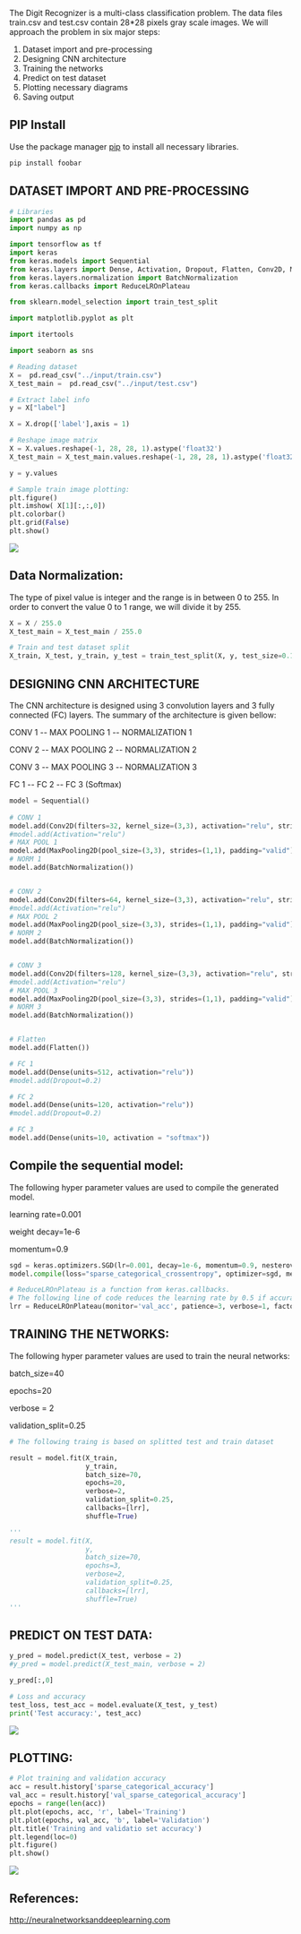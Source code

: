 

The Digit Recognizer is a multi-class classification problem. The data files train.csv and test.csv contain 28*28 pixels gray scale images. We will approach the problem in six major steps:

1. Dataset import and pre-processing
2. Designing CNN architecture
3. Training the networks
4. Predict on test dataset
5. Plotting necessary diagrams
6. Saving output

## PIP Install

Use the package manager [pip](https://pip.pypa.io/en/stable/) to install all necessary libraries.

```bash
pip install foobar
```

## DATASET IMPORT AND PRE-PROCESSING

```python
# Libraries
import pandas as pd
import numpy as np

import tensorflow as tf
import keras
from keras.models import Sequential
from keras.layers import Dense, Activation, Dropout, Flatten, Conv2D, MaxPooling2D, AveragePooling2D
from keras.layers.normalization import BatchNormalization
from keras.callbacks import ReduceLROnPlateau

from sklearn.model_selection import train_test_split

import matplotlib.pyplot as plt

import itertools

import seaborn as sns

# Reading dataset
X =  pd.read_csv("../input/train.csv")
X_test_main =  pd.read_csv("../input/test.csv")

# Extract label info
y = X["label"]

X = X.drop(['label'],axis = 1)

# Reshape image matrix
X = X.values.reshape(-1, 28, 28, 1).astype('float32')
X_test_main = X_test_main.values.reshape(-1, 28, 28, 1).astype('float32')

y = y.values
```

```python
# Sample train image plotting:
plt.figure()
plt.imshow( X[1][:,:,0])
plt.colorbar()
plt.grid(False)
plt.show()
```
![](images/__results___5_0.png)

## Data Normalization:
The type of pixel value is integer and the range is in between 0 to 255. In order to convert the value 0 to 1 range, we will divide it by 255.

```python
X = X / 255.0
X_test_main = X_test_main / 255.0
```
```python
# Train and test dataset split
X_train, X_test, y_train, y_test = train_test_split(X, y, test_size=0.1, random_state=42,stratify=y)
```

## DESIGNING CNN ARCHITECTURE
The CNN architecture is designed using 3 convolution layers and 3 fully connected (FC) layers. The summary of the architecture is given bellow:

CONV 1 --
MAX POOLING 1 --
NORMALIZATION 1

CONV 2 --
MAX POOLING 2 --
NORMALIZATION 2

CONV 3 --
MAX POOLING 3 --
NORMALIZATION 3

FC 1 --
FC 2 --
FC 3 (Softmax)

```python
model = Sequential()
    
# CONV 1
model.add(Conv2D(filters=32, kernel_size=(3,3), activation="relu", strides=(1,1), padding="valid"))
#model.add(Activation="relu")
# MAX POOL 1
model.add(MaxPooling2D(pool_size=(3,3), strides=(1,1), padding="valid"))
# NORM 1
model.add(BatchNormalization())


# CONV 2
model.add(Conv2D(filters=64, kernel_size=(3,3), activation="relu", strides=(1,1), padding="valid"))
#model.add(Activation="relu")
# MAX POOL 2
model.add(MaxPooling2D(pool_size=(3,3), strides=(1,1), padding="valid"))
# NORM 2
model.add(BatchNormalization())


# CONV 3
model.add(Conv2D(filters=128, kernel_size=(3,3), activation="relu", strides=(1,1), padding="valid"))
#model.add(Activation="relu")
# MAX POOL 3
model.add(MaxPooling2D(pool_size=(3,3), strides=(1,1), padding="valid"))
# NORM 3
model.add(BatchNormalization())


# Flatten
model.add(Flatten())

# FC 1
model.add(Dense(units=512, activation="relu"))
#model.add(Dropout=0.2)

# FC 2
model.add(Dense(units=120, activation="relu"))
#model.add(Dropout=0.2)

# FC 3
model.add(Dense(units=10, activation = "softmax"))
```

## Compile the sequential model:
The following hyper parameter values are used to compile the generated model.

learning rate=0.001

weight decay=1e-6

momentum=0.9

```python
sgd = keras.optimizers.SGD(lr=0.001, decay=1e-6, momentum=0.9, nesterov=True)
model.compile(loss="sparse_categorical_crossentropy", optimizer=sgd, metrics=["sparse_categorical_accuracy"])

# ReduceLROnPlateau is a function from keras.callbacks.
# The following line of code reduces the learning rate by 0.5 if accuracy does not improve after 3 epochs.
lrr = ReduceLROnPlateau(monitor='val_acc', patience=3, verbose=1, factor=0.5, min_lr=0.00001)
```

## TRAINING THE NETWORKS: 

The following hyper parameter values are used to train the neural networks:

batch_size=40

epochs=20

verbose = 2

validation_split=0.25

```python
# The following traing is based on splitted test and train dataset

result = model.fit(X_train, 
                   y_train, 
                   batch_size=70, 
                   epochs=20, 
                   verbose=2, 
                   validation_split=0.25, 
                   callbacks=[lrr],
                   shuffle=True)

'''
result = model.fit(X, 
                   y, 
                   batch_size=70, 
                   epochs=3, 
                   verbose=2, 
                   validation_split=0.25, 
                   callbacks=[lrr],
                   shuffle=True)
'''
```

## PREDICT ON TEST DATA: 

```python
y_pred = model.predict(X_test, verbose = 2)
#y_pred = model.predict(X_test_main, verbose = 2)

y_pred[:,0]
```

```python
# Loss and accuracy
test_loss, test_acc = model.evaluate(X_test, y_test)
print('Test accuracy:', test_acc)
```

![](images/res.png)

## PLOTTING:

```python
# Plot training and validation accuracy
acc = result.history['sparse_categorical_accuracy']
val_acc = result.history['val_sparse_categorical_accuracy']
epochs = range(len(acc))
plt.plot(epochs, acc, 'r', label='Training')
plt.plot(epochs, val_acc, 'b', label='Validation')
plt.title('Training and validatio set accuracy')
plt.legend(loc=0)
plt.figure()
plt.show()
```
![](images/__results___20_0.png)

## References:

http://neuralnetworksanddeeplearning.com
